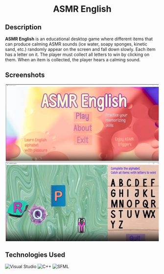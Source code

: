 <h1 align="center">ASMR English</h1>

<h2>Description</h2>
<b>ASMR English</b> is an educational desktop game where different items that can produce calming ASMR sounds (ice water, soapy sponges, kinetic sand, etc.) randomly appear on the screen and fall down slowly.
Each item has a letter on it. The player must collect all letters to win by clicking on them. When an item is collected, the player hears a calming sound.

<h2>Screenshots</h2>
<p align="center">
<img src="https://github.com/MariaChemerys/ASMR-English-Desktop-Application/blob/main/ASMR%20English%20Screenshot%201.png?raw=true" width="500" height=auto />
<img src="https://github.com/MariaChemerys/ASMR-English-Desktop-Application/blob/main/ASMR%20English%20Screenshot%202.png?raw=true" width="500" height=auto />
</p>

<h2>Technologies Used</h2>
<p align="left">
  <img src="https://img.shields.io/badge/Visual%20Studio-7509b0?style=for-the-badge" alt="Visual Studio" />
  <img src="https://img.shields.io/badge/C++-24b8f2?style=for-the-badge" alt="C++" />
  <img src="https://img.shields.io/badge/SFML-26ff3c?style=for-the-badge" alt="SFML" />
</p>
